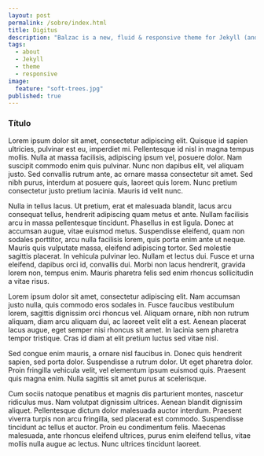 ```yaml
---
layout: post
permalink: /sobre/index.html
title: Digitus
description: "Balzac is a new, fluid & responsive theme for Jekyll (and AnchorCMS). It's gloriously beautiful and suited to long form. Built on a SCSS foundation, it's organized and awesome."
tags: 
  - about
  - Jekyll
  - theme
  - responsive
image: 
  feature: "soft-trees.jpg"
published: true
---
```


### Título

Lorem ipsum dolor sit amet, consectetur adipiscing elit. Quisque id sapien ultricies, pulvinar est eu, imperdiet mi. Pellentesque id nisl in magna tempus mollis. Nulla at massa facilisis, adipiscing ipsum vel, posuere dolor. Nam suscipit commodo enim quis pulvinar. Nunc non dapibus elit, vel aliquam justo. Sed convallis rutrum ante, ac ornare massa consectetur sit amet. Sed nibh purus, interdum at posuere quis, laoreet quis lorem. Nunc pretium consectetur justo pretium lacinia. Mauris id velit nunc.

Nulla in tellus lacus. Ut pretium, erat et malesuada blandit, lacus arcu consequat tellus, hendrerit adipiscing quam metus et ante. Nullam facilisis arcu in massa pellentesque tincidunt. Phasellus in est ligula. Donec at accumsan augue, vitae euismod metus. Suspendisse eleifend, quam non sodales porttitor, arcu nulla facilisis lorem, quis porta enim ante ut neque. Mauris quis vulputate massa, eleifend adipiscing tortor. Sed molestie sagittis placerat. In vehicula pulvinar leo. Nullam et lectus dui. Fusce et urna eleifend, dapibus orci id, convallis dui. Morbi non lacus hendrerit, gravida lorem non, tempus enim. Mauris pharetra felis sed enim rhoncus sollicitudin a vitae risus.

Lorem ipsum dolor sit amet, consectetur adipiscing elit. Nam accumsan justo nulla, quis commodo eros sodales in. Fusce faucibus vestibulum lorem, sagittis dignissim orci rhoncus vel. Aliquam ornare, nibh non rutrum aliquam, diam arcu aliquam dui, ac laoreet velit elit a est. Aenean placerat lacus augue, eget semper nisi rhoncus sit amet. In lacinia sem pharetra tempor tristique. Cras id diam at elit pretium luctus sed vitae nisl.

Sed congue enim mauris, a ornare nisl faucibus in. Donec quis hendrerit sapien, sed porta dolor. Suspendisse a rutrum dolor. Ut eget pharetra dolor. Proin fringilla vehicula velit, vel elementum ipsum euismod quis. Praesent quis magna enim. Nulla sagittis sit amet purus at scelerisque.

Cum sociis natoque penatibus et magnis dis parturient montes, nascetur ridiculus mus. Nam volutpat dignissim ultrices. Aenean blandit dignissim aliquet. Pellentesque dictum dolor malesuada auctor interdum. Praesent viverra turpis non arcu fringilla, sed placerat est commodo. Suspendisse tincidunt ac tellus et auctor. Proin eu condimentum felis. Maecenas malesuada, ante rhoncus eleifend ultrices, purus enim eleifend tellus, vitae mollis nulla augue ac lectus. Nunc ultrices tincidunt laoreet.